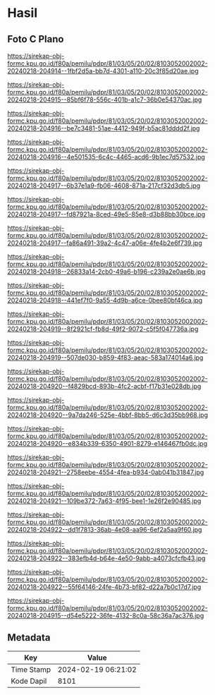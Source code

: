 # Hasil

## Foto C Plano

https://sirekap-obj-formc.kpu.go.id/f80a/pemilu/pdpr/81/03/05/20/02/8103052002002-20240218-204914--1fbf2d5a-bb7d-4301-a110-20c3f85d20ae.jpg

https://sirekap-obj-formc.kpu.go.id/f80a/pemilu/pdpr/81/03/05/20/02/8103052002002-20240218-204915--85bf6f78-556c-401b-a1c7-36b0e54370ac.jpg

https://sirekap-obj-formc.kpu.go.id/f80a/pemilu/pdpr/81/03/05/20/02/8103052002002-20240218-204916--be7c3481-51ae-4412-949f-b5ac81dddd2f.jpg

https://sirekap-obj-formc.kpu.go.id/f80a/pemilu/pdpr/81/03/05/20/02/8103052002002-20240218-204916--4e501535-6c4c-4465-acd6-9b1ec7d57532.jpg

https://sirekap-obj-formc.kpu.go.id/f80a/pemilu/pdpr/81/03/05/20/02/8103052002002-20240218-204917--6b37e1a9-fb06-4608-871a-217cf32d3db5.jpg

https://sirekap-obj-formc.kpu.go.id/f80a/pemilu/pdpr/81/03/05/20/02/8103052002002-20240218-204917--fd87921a-8ced-49e5-85e8-d3b88bb30bce.jpg

https://sirekap-obj-formc.kpu.go.id/f80a/pemilu/pdpr/81/03/05/20/02/8103052002002-20240218-204917--fa86a491-39a2-4c47-a06e-4fe4b2e6f739.jpg

https://sirekap-obj-formc.kpu.go.id/f80a/pemilu/pdpr/81/03/05/20/02/8103052002002-20240218-204918--26833a14-2cb0-49a6-b196-c239a2e0ae6b.jpg

https://sirekap-obj-formc.kpu.go.id/f80a/pemilu/pdpr/81/03/05/20/02/8103052002002-20240218-204918--441ef7f0-9a55-4d9b-a6ce-0bee80bf46ca.jpg

https://sirekap-obj-formc.kpu.go.id/f80a/pemilu/pdpr/81/03/05/20/02/8103052002002-20240218-204919--8f2921cf-fb8d-49f2-9072-c5f5f047736a.jpg

https://sirekap-obj-formc.kpu.go.id/f80a/pemilu/pdpr/81/03/05/20/02/8103052002002-20240218-204919--507de030-b859-4f83-aeac-583a174014a6.jpg

https://sirekap-obj-formc.kpu.go.id/f80a/pemilu/pdpr/81/03/05/20/02/8103052002002-20240218-204920--f4829bcd-893b-4fc2-acbf-f17b31e028db.jpg

https://sirekap-obj-formc.kpu.go.id/f80a/pemilu/pdpr/81/03/05/20/02/8103052002002-20240218-204920--9a7da246-525e-4bbf-8bb5-d6c3d35bb968.jpg

https://sirekap-obj-formc.kpu.go.id/f80a/pemilu/pdpr/81/03/05/20/02/8103052002002-20240218-204920--e834b339-6350-4901-8279-e146467fb0dc.jpg

https://sirekap-obj-formc.kpu.go.id/f80a/pemilu/pdpr/81/03/05/20/02/8103052002002-20240218-204921--2758eebe-4554-4fea-b934-0ab041b31847.jpg

https://sirekap-obj-formc.kpu.go.id/f80a/pemilu/pdpr/81/03/05/20/02/8103052002002-20240218-204921--109be372-7a63-4f95-bee1-1e26f2e90485.jpg

https://sirekap-obj-formc.kpu.go.id/f80a/pemilu/pdpr/81/03/05/20/02/8103052002002-20240218-204922--dd1f7813-36ab-4e08-aa96-6ef2a5aa9f60.jpg

https://sirekap-obj-formc.kpu.go.id/f80a/pemilu/pdpr/81/03/05/20/02/8103052002002-20240218-204922--383efb4d-b64e-4e50-9abb-a4073cfcfb43.jpg

https://sirekap-obj-formc.kpu.go.id/f80a/pemilu/pdpr/81/03/05/20/02/8103052002002-20240218-204922--55f64146-24fe-4b73-bf82-d22a7b0c17d7.jpg

https://sirekap-obj-formc.kpu.go.id/f80a/pemilu/pdpr/81/03/05/20/02/8103052002002-20240218-204915--d54e5222-36fe-4132-8c0a-58c36a7ac376.jpg


## Metadata

| Key        | Value               |
| ---------- | ------------------- |
| Time Stamp | 2024-02-19 06:21:02 |
| Kode Dapil | 8101                |



